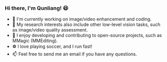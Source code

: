 ### Hi there, I'm Qunliang! :satisfied:

<!--
- 🔭 I’m currently working on ...
- 🌱 I’m currently learning ...
- 👯 I’m looking to collaborate on ...
- 🤔 I’m looking for help with ...
- 💬 Ask me about ...
- 📫 How to reach me: ...
- 😄 Pronouns: ...
- ⚡ Fun fact: ...
-->

- :telescope: I'm currently working on image/video enhancement and coding.
- :thinking: My research interests also include other low-level vision tasks, such as image/video quality assessment.
- :seedling: I enjoy developing and contributing to open-source projects, such as MMagic (MMEditing).
- :soccer: I love playing soccer, and I run fast!
- :mailbox: Feel free to send me an email if you have any questions.

